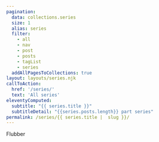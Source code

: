 ```yaml
---
pagination:
  data: collections.series
  size: 1
  alias: series
  filter:
    - all
    - nav
    - post
    - posts
    - tagList
    - series
  addAllPagesToCollections: true
layout: layouts/series.njk
callToAction:
  href: '/series/'
  text: 'All series'
eleventyComputed:
  subtitle: "{{ series.title }}"
  subtitleDetail: "{{series.posts.length}} part series"
permalink: /series/{{ series.title |  slug }}/
---
```


Flubber